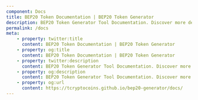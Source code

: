 ```yaml
---
component: Docs
title: BEP20 Token Documentation | BEP20 Token Generator
description: BEP20 Token Generator Tool Documentation. Discover more details about different BEP20 Token Types, ABI, source code and analysis report.
permalink: /docs
meta:
    - property: twitter:title
      content: BEP20 Token Documentation | BEP20 Token Generator
    - property: og:title
      content: BEP20 Token Documentation | BEP20 Token Generator
    - property: twitter:description
      content: BEP20 Token Generator Tool Documentation. Discover more details about different BEP20 Token Types, ABI, source code and analysis report.
    - property: og:description
      content: BEP20 Token Generator Tool Documentation. Discover more details about different BEP20 Token Types, ABI, source code and analysis report.
    - property: og:url
      content: https://tcryptocoins.github.io/bep20-generator/docs/
---
```

